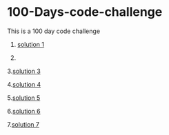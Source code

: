 # 100-Days-code-challenge
This is a 100 day code challenge
1. [solution 1](firstproblem.c)

2.
3.[solution 3](problem3.c)
  
4.[solution 4](problem4.c)

5.[solution 5](problem_5.c)

6.[solution 6](problem_6.c)

7.[solution 7](problem_7.c)
